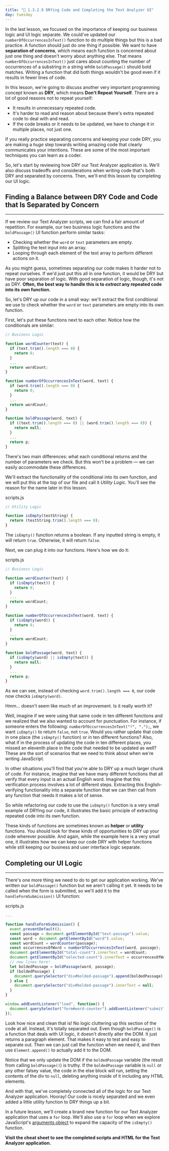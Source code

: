 ```yaml
---
title: "📓 1.3.2.9 DRYing Code and Completing the Text Analyzer UI"
day: tuesday
---
```


In the last lesson, we focused on the importance of keeping our business logic and UI logic separate. We could've updated our `numberOfOccurrencesInText()` function to do multiple things but this is a bad practice. A function should just do one thing if possible. We want to have **separation of concerns**, which means each function is concerned about just one thing and doesn't worry about anything else. That means `numberOfOccurrencesInText()` just cares about counting the number of occurrences of a substring in a string while `boldPassage()` should bold matches. Writing a function that did both things wouldn't be good even if it results in fewer lines of code.

In this lesson, we're going to discuss another very important programming concept known as **DRY**, which means **Don't Repeat Yourself**. There are a lot of good reasons not to repeat yourself:

* It results in unnecessary repeated code.
* It's harder to read and reason about because there's extra repeated code to deal with and read.
* If the code breaks or it needs to be updated, we have to change it in multiple places, not just one.

If you really practice separating concerns and keeping your code DRY, you are making a _huge_ step towards writing amazing code that clearly communicates your intentions. These are some of the most important techniques you can learn as a coder. 

So, let's start by reviewing how DRY our Text Analyzer application is. We'll also discuss tradeoffs and considerations when writing code that's both DRY and separated by concerns. Then, we'll end this lesson by completing our UI logic. 

## Finding a Balance between DRY Code and Code that Is Separated by Concern
---

If we review our Text Analyzer scripts, we can find a fair amount of repetition. For example, our two business logic functions and the `boldPassage()` UI function perform similar tasks:

* Checking whether the `word` or `text` parameters are empty.
* Splitting the text input into an array.
* Looping through each element of the text array to perform different actions on it.

As you might guess, sometimes separating our code makes it harder not to repeat ourselves. If we'd just put this all in one function, it would be DRY but have poor separation of logic. With good separation of logic, though, it's not as DRY. **Often, the best way to handle this is to _extract_ any repeated code into its own function.**

So, let's DRY up our code in a small way: we'll extract the first conditional we use to check whether the `word` or `text` parameters are empty into its own function. 

First, let's put these functions next to each other. Notice how the conditionals are similar:

```js
// Business Logic

function wordCounter(text) {
  if (text.trim().length === 0) {
    return 0;
  }
  ...
  return wordCount;
}

function numberOfOccurrencesInText(word, text) {
  if (word.trim().length === 0) {
    return 0;
  }
  ...
  return wordCount;
}

function boldPassage(word, text) {
  if ((text.trim().length === 0) || (word.trim().length === 0)) {
    return null;
  }
  ...
  return p;
}
```

There's two main differences: what each conditional returns and the number of parameters we check. But this won't be a problem — we can easily accommodate these differences.

We'll extract the functionality of the conditional into its own function, and we will put this at the top of our file and call it _Utility Logic_. You'll see the reason for the name later in this lesson.

<div class="filename">scripts.js</div>

```js
// Utility Logic

function isEmpty(testString) {
  return (testString.trim().length === 0);
}
```

The `isEmpty()` function returns a boolean. If any inputted string is empty, it will return `true`. Otherwise, it will return `false`.

Next, we can plug it into our functions. Here's how we do it:

<div class="filename">scripts.js</div>

```js
// Business Logic

function wordCounter(text) {
  if (isEmpty(text)) {
    return 0;
  }
  ...
  return wordCount;
}

function numberOfOccurrencesInText(word, text) {
  if (isEmpty(word)) {
    return 0;
  }
  ...
  return wordCount;
}

function boldPassage(word, text) {
  if (isEmpty(word) || isEmpty(text)) {
    return null;
  }
  ...
  return p;
}
```

As we can see, instead of checking `word.trim().length === 0`, our code now checks `isEmpty(word)`.

Hmm... doesn't seem like much of an improvement. Is it really worth it?

Well, imagine if we were using that same code in ten different functions and we realized that we also wanted to account for punctuation. For instance, if someone enters the following: `numberOfOccurrencesInText("!", ".");`, we want `isEmpty()` to return `false`, not `true`. Would you rather update that code in one place (the `isEmpty()` function) or in ten different functions? Also, what if in the process of updating the code in ten different places, you missed an eleventh place in the code that needed to be updated as well? These are the sort of scenarios that we need to think about when we're writing JavaScript.

In other situations you'll find that you're able to DRY up a much larger chunk of code. For instance, imagine that we have many different functions that all verify that every input is an actual English word. Imagine that this verification process involves a lot of different steps. Extracting this English-verifying functionality into a separate function that we can then call from any function that needs it makes a lot of sense. 

So while refactoring our code to use the `isEmpty()` function is a very small example of DRYing our code, it illustrates the basic principle of extracting repeated code into its own function.

These kinds of functions are sometimes known as **helper** or **utility** functions. You should look for these kinds of opportunities to DRY up your code wherever possible. And again, while the example here is a very small one, it illustrates how we can keep our code DRY with helper functions while still keeping our business and user interface logic separate.

## Completing our UI Logic
---

There's one more thing we need to do to get our application working. We've written our `boldPassage()` function but we aren't calling it yet. It needs to be called when the form is submitted, so we'll add it to the `handleFormSubmission()` UI function:

<div class="filename">scripts.js</div>

```js
...

function handleFormSubmission() {
  event.preventDefault();
  const passage = document.getElementById("text-passage").value;
  const word = document.getElementById("word").value;
  const wordCount = wordCounter(passage);
  const occurrencesOfWord = numberOfOccurrencesInText(word, passage);
  document.getElementById("total-count").innerText = wordCount;
  document.getElementById("selected-count").innerText = occurrencesOfWord;
  // new lines here!
  let boldedPassage = boldPassage(word, passage);
  if (boldedPassage) {
    document.querySelector("div#bolded-passage").append(boldedPassage);
  } else {
    document.querySelector("div#bolded-passage").innerText = null;
  }
}

window.addEventListener("load", function() {
  document.querySelector("form#word-counter").addEventListener("submit", handleFormSubmission);
});
```

Look how nice and clean that is! No logic cluttering up this section of the code at all. Instead, it's totally separated out. Even though `boldPassage()` is a function that deals with UI logic, it doesn't directly alter the DOM. It just returns a paragraph element. That makes it easy to test and easy to separate out. Then we can just call the function when we need it, and then use `Element.append()` to actually add it to the DOM.

Notice that we only update the DOM if the `boldedPassage` variable (the result from calling `boldPassage()`) is truthy. If the `boldedPassage` variable is `null` or any other falsey value, the code in the else block will run, setting the contents of the div to `null`, deleting anything inside of it including any HTML elements.

And with that, we've completely connected all of the logic for our Text Analyzer application. Hooray! Our code is nicely separated and we even added a little utility function to DRY things up a bit.

In a future lesson, we'll create a brand new function for our Text Analyzer application that uses a `for` loop. We'll also use a `for` loop when we explore JavaScript's [arguments object](https://developer.mozilla.org/en-US/docs/Web/JavaScript/Reference/Functions/arguments) to expand the capacity of the `isEmpty()` function. 

**Visit the cheat sheet to see the completed scripts and HTML for the Text Analyzer application.**
